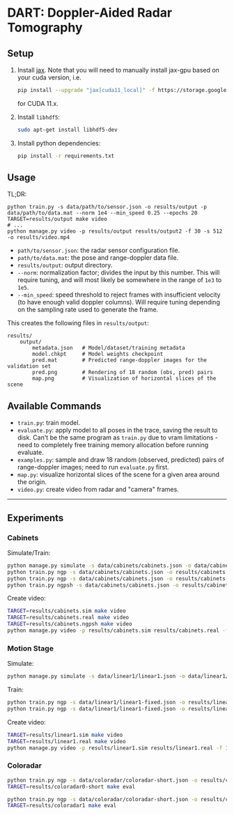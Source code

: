 # DART: Doppler-Aided Radar Tomography

## Setup

1. Install [jax](https://github.com/google/jax). Note that you will need to manually install jax-gpu based on your cuda version, i.e.
    ```sh
    pip install --upgrade "jax[cuda11_local]" -f https://storage.googleapis.com/jax-releases/jax_cuda_releases.html
    ```
    for CUDA 11.x.

2. Install `libhdf5`:
    ```sh
    sudo apt-get install libhdf5-dev
    ```

3. Install python dependencies:

    ```sh
    pip install -r requirements.txt
    ```

## Usage

TL;DR:
```
python train.py -s data/path/to/sensor.json -o results/output -p data/path/to/data.mat --norm 1e4 --min_speed 0.25 --epochs 20
TARGET=results/output make video
# ...
python manage.py video -p results/output results/output2 -f 30 -s 512 -o results/video.mp4
```

- `path/to/sensor.json`: the radar sensor configuration file.
- `path/to/data.mat`: the pose and range-doppler data file.
- `results/output`: output directory.
- `--norm`: normalization factor; divides the input by this number. This will require tuning, and will most likely be somewhere in the range of `1e3` to `1e5`.
- `--min_speed`: speed threshold to reject frames with insufficient velocity (to have enough valid doppler columns). Will require tuning depending on the sampling rate used to generate the frame.

This creates the following files in `results/output`:
```
results/
    output/
        metadata.json   # Model/dataset/training metadata
        model.chkpt     # Model weights checkpoint
        pred.mat        # Predicted range-doppler images for the validation set
        pred.png        # Rendering of 18 random (obs, pred) pairs
        map.png         # Visualization of horizontal slices of the scene 
```

## Available Commands

- `train.py`: train model.
- `evaluate.py`: apply model to all poses in the trace, saving the result to disk. Can't be the same program as `train.py` due to vram limitations - need to completely free training memory allocation before running evaluate.
- `examples.py`: sample and draw 18 random (observed, predicted) pairs of range-doppler images; need to run `evaluate.py` first.
- `map.py`: visualize horizontal slices of the scene for a given area around the origin.
- `video.py`: create video from radar and "camera" frames.

***

## Experiments

### Cabinets

Simulate/Train:
```sh
python manage.py simulate -s data/cabinets/cabinets.json -o data/cabinets-000/sim.mat -g data/cabinets/map.mat -j data/cabinets-000/cabinets-000.mat
python train.py ngp -s data/cabinets/cabinets.json -o results/cabinets.sim -e 5 --repeat 5 -p data/cabinets-000/sim.mat --min_speed 0.25 --iid
python train.py ngp -s data/cabinets/cabinets.json -o results/cabinets.real -p data/cabinets-000/cabinets-000.mat --norm 1e4 --min_speed 0.25 -e 5 --repeat 5 --iid
python train.py ngpsh -s data/cabinets/cabinets.json -o results/cabinets.ngpsh -p data/cabinets-000/cabinets-000.mat --norm 1e4 --min_speed 0.25 -e 5 --repeat 5 --iid
```

Create video:
```sh
TARGET=results/cabinets.sim make video
TARGET=results/cabinets.real make video
TARGET=results/cabinets.ngpsh make video
python manage.py video -p results/cabinets.sim results/cabinets.real -f 30 -s 512 -o results/cabinets.mp4
```

### Motion Stage

Simulate:
```sh
python manage.py simulate -s data/linear1/linear1.json -o data/linear1/sim.mat -g data/linear1/map.mat -j data/linear1/linear1.mat
```

Train:
```sh
python train.py ngp -s data/linear1/linear1-fixed.json -o results/linear1.sim -p data/linear1/sim.mat --min_speed 0.005 -b 512 -e 5 --repeat 10 --iid
python train.py ngp -s data/linear1/linear1-fixed.json -o results/linear1.real -p data/linear1/linear1.mat --norm 1e6 --min_speed 0.005 -b 512 -e 5 --repeat 10 --iid
```

Create video:
```sh
TARGET=results/linear1.sim make video
TARGET=results/linear1.real make video
python manage.py video -p results/linear1.sim results/linear1.real -f 15 -s 512 -o results/linear1.mp4
```

### Coloradar

```sh
python train.py ngp -s data/coloradar/coloradar-short.json -o results/coloradar0-short -p data/coloradar/coloradar0.mat --norm 1e3 --min_speed 1.0 --base 2.0 --iid --repeat 5 -e 10
TARGET=results/coloradar0-short make eval
```

```sh
python train.py ngp -s data/coloradar/coloradar-short.json -o results/coloradar1 -p data/coloradar/coloradar1.mat --norm 1e4 --min_speed 1.0 --base 2.0 --iid --repeat 5 -e 10
TARGET=results/coloradar1 make eval
```
